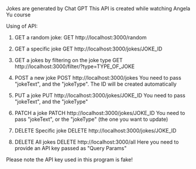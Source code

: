 Jokes are generated by Chat GPT
This API is created while watching Angela Yu course

Using of API:

1. GET a random joke:
GET http://localhost:3000/random

2. GET a specific joke
GET http://localhost:3000/jokes/JOKE_ID

3. GET a jokes by filtering on the joke type
GET http://localhost:3000/filter/?type=TYPE_OF_JOKE

4. POST a new joke
POST http://localhost:3000/jokes
You need to pass "jokeText", and the "jokeType". The ID will be created automatically

5. PUT a joke
PUT http://localhost:3000/jokes/JOKE_ID
You need to pass "jokeText", and the "jokeType"

6. PATCH a joke
PATCH http://localhost:3000/jokes/JOKE_ID
You need to pass "jokeText", or the "jokeType" (the one you want to update)

7. DELETE Specific joke
DELETE http://localhost:3000/jokes/JOKE_ID

8. DELETE All jokes
DELETE http://localhost:3000/all
Here you need to provide an API key passed as "Query Params"

Please note the API key used in this program is fake!
